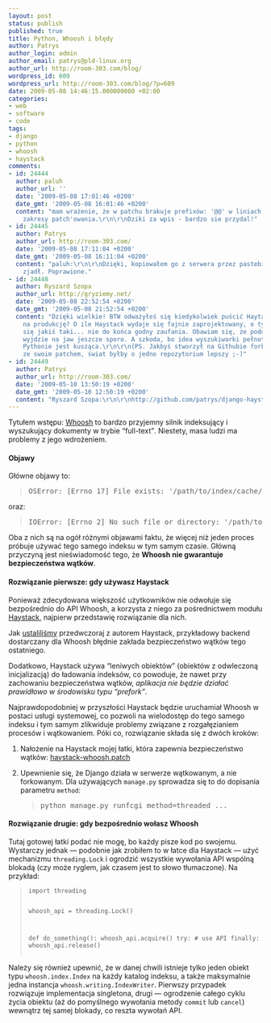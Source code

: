 ```yaml
---
layout: post
status: publish
published: true
title: Python, Whoosh i błędy
author: Patrys
author_login: admin
author_email: patrys@pld-linux.org
author_url: http://room-303.com/blog/
wordpress_id: 609
wordpress_url: http://room-303.com/blog/?p=609
date: 2009-05-08 14:46:15.000000000 +02:00
categories:
- web
- software
- code
tags:
- django
- python
- whoosh
- haystack
comments:
- id: 24444
  author: paluh
  author_url: ''
  date: '2009-05-08 17:01:46 +0200'
  date_gmt: '2009-05-08 16:01:46 +0200'
  content: "mam wrażenie, że w patchu brakuje prefixów: '@@' w liniach określających
    zakresy patch'owania.\r\n\r\nDziki za wpis - bardzo sie przydal!"
- id: 24445
  author: Patrys
  author_url: http://room-303.com/
  date: '2009-05-08 17:11:04 +0200'
  date_gmt: '2009-05-08 16:11:04 +0200'
  content: "paluh:\r\n\r\nDzięki, kopiowałem go z serwera przez pastebin i ten je
    zjadł. Poprawione."
- id: 24448
  author: Ryszard Szopa
  author_url: http://gryziemy.net/
  date: '2009-05-08 22:52:54 +0200'
  date_gmt: '2009-05-08 21:52:54 +0200'
  content: "Dzięki wielkie! BTW odważyłeś się kiedykolwiek puścić Haytacka z Whooshem
    na produkcję? O ile Haystack wydaje się fajnie zaprojektowany, o tyle Whoosh wydaje
    się jakiś taki... nie do końca godny zaufania. Obawiam się, że podobnych problemów
    wyjdzie na jaw jeszcze sporo. A szkoda, bo idea wyszukiwarki pełnotekstowej w
    Pythonie jest kusząca.\r\n\r\n(PS. Jakbyś stworzył na Githubie forka Haytacka
    ze swoim patchem, świat byłby o jedno repozytorium lepszy ;-)"
- id: 24449
  author: Patrys
  author_url: http://room-303.com/
  date: '2009-05-10 13:50:19 +0200'
  date_gmt: '2009-05-10 12:50:19 +0200'
  content: "Ryszard Szopa:\r\n\r\nhttp://github.com/patrys/django-haystack/tree/master"
---
```

<p>Tytułem wstępu: <a href="http://whoosh.ca/">Whoosh</a> to bardzo przyjemny silnik indeksujący i wyszukujący dokumenty w trybie <q>full-text</q>. Niestety, masa ludzi ma problemy z jego wdrożeniem.</p>

<h4>Objawy</h4>

<p>Główne objawy to:</p>

<blockquote><pre>OSError: [Errno 17] File exists: '/path/to/index/cache/_MAIN_LOCK'</pre></blockquote>

<p>oraz:</p>

<blockquote><pre>IOError: [Errno 2] No such file or directory: '/path/to/index/cache/_MAIN_123.tiz'</pre></blockquote>

<p>Oba z nich są na ogół różnymi objawami faktu, że więcej niż jeden proces próbuje używać tego samego indeksu w tym samym czasie. Główną przyczyną jest nieświadomość tego, że <strong>Whoosh nie gwarantuje bezpieczeństwa wątków</strong>.</p>

<h4>Rozwiązanie pierwsze: gdy używasz Haystack</h4>

<p>Ponieważ zdecydowana większość użytkowników nie odwołuje się bezpośrednio do <abbr>API</abbr> Whoosh, a korzysta z niego za pośrednictwem modułu <a href="http://haystacksearch.org/">Haystack</a>, najpierw przedstawię rozwiązanie dla nich.</p>

<p>Jak <a href="http://groups.google.com/group/django-haystack/browse_thread/thread/97109b65a6d725f3">ustaliliśmy</a> przedwczoraj z autorem Haystack, przykładowy backend dostarczany dla Whoosh błędnie zakłada bezpieczeństwo wątków tego ostatniego.</p>

<p>Dodatkowo, Haystack używa <q>leniwych obiektów</q> (obiektów z odwleczoną inicjalizacją) do ładowania indeksów, co powoduje, że nawet przy zachowaniu bezpieczeństwa wątków, <em>aplikacja nie będzie działać prawidłowo w środowisku typu <q>prefork</q></em>.

</p><p>Najprawdopodobniej w przyszłości Haystack będzie uruchamiał Whoosh w postaci usługi systemowej, co pozwoli na wielodostęp do tego samego indeksu i tym samym zlikwiduje problemy związane z rozgałęzianiem procesów i wątkowaniem. Póki co, rozwiązanie składa się z dwóch kroków:</p>

<ol>
<li><p>Nałożenie na Haystack mojej łatki, która zapewnia bezpieczeństwo wątków: <a href='http://room-303.com/blog/wp-content/uploads/2009/05/haystack-whoosh.patch'>haystack-whoosh.patch</a></p></li>
<li>Upewnienie się, że Django działa w serwerze wątkowanym, a nie forkowanym. Dla używających <code>manage.py</code> sprowadza się to do dopisania parametru <code>method</code>:
<blockquote><pre>python manage.py runfcgi method=threaded ...</pre></blockquote></li>
</ol>

<h4>Rozwiązanie drugie: gdy bezpośrednio wołasz Whoosh</h4>

<p>Tutaj gotowej łatki podać nie mogę, bo każdy pisze kod po swojemu. Wystarczy jednak &mdash; podobnie jak zrobiłem to w łatce dla Haystack &mdash; użyć mechanizmu <code>threading.Lock</code> i ogrodzić wszystkie wywołania API wspólną blokadą (czy może ryglem, jak czasem jest to słowo tłumaczone). Na przykład:</p>

<blockquote><pre><code>import threading

whoosh_api = threading.Lock()

def do_something():
	whoosh_api.acquire()
	try:
		# use API
	finally:
		whoosh_api.release()</code></pre></blockquote>

<p>Należy się również upewnić, że w danej chwili istnieje tylko jeden obiekt typu <code>whoosh.index.Index</code> na każdy katalog indeksu, a także maksymalnie jedna instancja <code>whoosh.writing.IndexWriter</code>. Pierwszy przypadek rozwiązuje implementacja singletona, drugi &mdash; ogrodzenie całego cyklu życia obiektu (aż do pomyślnego wywołania metody <code>commit</code> lub <code>cancel</code>) wewnątrz tej samej blokady, co reszta wywołań <abbr>API</abbr>.</p>
